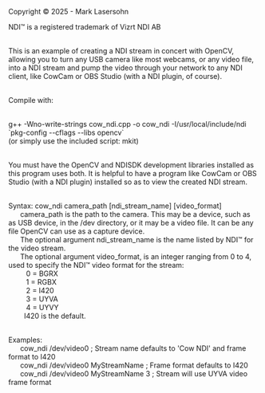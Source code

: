 Copyright © 2025 - Mark Lasersohn<br>

NDI™ is a registered trademark of Vizrt NDI AB<br><br>

This is an example of creating a NDI stream in concert with OpenCV, allowing you to turn any USB camera 
like most webcams, or any video file, into a NDI stream and pump the video through your network to any
NDI client, like CowCam or OBS Studio (with a NDI plugin, of course).<br><br>

Compile with:<br><br>

g++ -Wno-write-strings cow_ndi.cpp -o cow_ndi -I/usr/local/include/ndi \`pkg-config --cflags --libs opencv\`<br>
(or simply use the included script: mkit)<br><br>

You must have the OpenCV and NDISDK development libraries installed as this program uses both. It is helpful
to have a program like CowCam or OBS Studio (with a NDI plugin) installed so as to view the created NDI stream.<br><br>

Syntax: cow_ndi camera_path [ndi_stream_name] [video_format]<br>
&nbsp;&nbsp;&nbsp;&nbsp;&nbsp;	camera_path is the path to the camera. This may be a device, such as as USB device, in the /dev directory, or it may be a video file. It can be any file OpenCV can use as a capture device.<br>
&nbsp;&nbsp;&nbsp;&nbsp;&nbsp;	The optional argument ndi_stream_name is the name listed by NDI™ for the video stream.<br>
&nbsp;&nbsp;&nbsp;&nbsp;&nbsp;	The optional argument video_format, is an integer ranging from 0 to 4, used to specify the NDI™ video format for the stream:<br>
&nbsp;&nbsp;&nbsp;&nbsp;&nbsp;&nbsp;&nbsp;&nbsp;		0 = BGRX<br>
&nbsp;&nbsp;&nbsp;&nbsp;&nbsp;&nbsp;&nbsp;&nbsp;		1 = RGBX<br>
&nbsp;&nbsp;&nbsp;&nbsp;&nbsp;&nbsp;&nbsp;&nbsp;		2 = I420<br>
&nbsp;&nbsp;&nbsp;&nbsp;&nbsp;&nbsp;&nbsp;&nbsp;		3 = UYVA<br>
&nbsp;&nbsp;&nbsp;&nbsp;&nbsp;&nbsp;&nbsp;&nbsp;		4 = UYVY<br>
&nbsp;&nbsp;&nbsp;&nbsp;&nbsp;&nbsp;&nbsp;	I420 is the default.<br><br>

Examples:<br>
&nbsp;&nbsp;&nbsp;&nbsp;&nbsp;	cow_ndi /dev/video0 ; Stream name defaults to 'Cow NDI' and frame format to I420<br>
&nbsp;&nbsp;&nbsp;&nbsp;&nbsp;	cow_ndi /dev/video0 MyStreamName ; Frame format defaults to I420<br>
&nbsp;&nbsp;&nbsp;&nbsp;&nbsp;	cow_ndi /dev/video0 MyStreamName 3 ; Stream will use UYVA video frame format<br>

